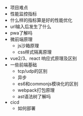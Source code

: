 - 项目难点
- 性能监控指标
- 什么样的指标算是好的性能优化
- url输入后发生了什么
- pwa了解吗
- 微前端原理
  - js沙箱原理
  - css样式隔离原理
- vue2/3、react 响应式原理及区别
- 一些前端基础
  - tcp/udp的区别
  - 异步
  - es6和commonjs模块化的区别
  - webpack打包原理
  - ast语法树了解吗
- cicd
  - 如何部署